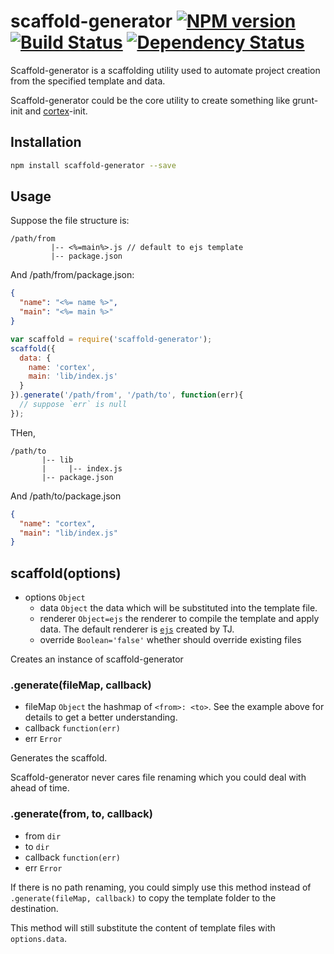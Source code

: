 # scaffold-generator [![NPM version](https://badge.fury.io/js/scaffold-generator.svg)](http://badge.fury.io/js/scaffold-generator) [![Build Status](https://travis-ci.org/kaelzhang/node-scaffold-generator.svg?branch=master)](https://travis-ci.org/kaelzhang/node-scaffold-generator) [![Dependency Status](https://gemnasium.com/kaelzhang/node-scaffold-generator.svg)](https://gemnasium.com/kaelzhang/node-scaffold-generator)

Scaffold-generator is a scaffolding utility used to automate project creation from the specified template and data.

Scaffold-generator could be the core utility to create something like grunt-init and [cortex](https://github.com/cortexjs/cortex)-init.

## Installation

```bash
npm install scaffold-generator --save
```

## Usage

Suppose the file structure is:

```
/path/from
         |-- <%=main%>.js // default to ejs template
         |-- package.json
```

And /path/from/package.json:

```json
{
  "name": "<%= name %>",
  "main": "<%= main %>"
}
```

```js
var scaffold = require('scaffold-generator');
scaffold({
  data: {
    name: 'cortex',
    main: 'lib/index.js'
  }
}).generate('/path/from', '/path/to', function(err){
  // suppose `err` is null
});
```

THen,

```
/path/to
       |-- lib
       |     |-- index.js
       |-- package.json
```

And /path/to/package.json

```json
{
  "name": "cortex",
  "main": "lib/index.js"
}
```


## scaffold(options)

- options `Object` 
    - data `Object` the data which will be substituted into the template file.
    - renderer `Object=ejs` the renderer to compile the template and apply data. The default renderer is [`ejs`](http://www.npmjs.org/package/ejs) created by TJ.
    - override `Boolean='false'` whether should override existing files

Creates an instance of scaffold-generator

### .generate(fileMap, callback)

- fileMap `Object` the hashmap of `<from>: <to>`. See the example above for details to get a better understanding.
- callback `function(err)`
- err `Error`

Generates the scaffold.

Scaffold-generator never cares file renaming which you could deal with ahead of time.

### .generate(from, to, callback)

- from `dir`
- to `dir`
- callback `function(err)`
- err `Error`

If there is no path renaming, you could simply use this method instead of `.generate(fileMap, callback)` to copy the template folder to the destination.

This method will still substitute the content of template files with `options.data`.


